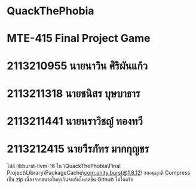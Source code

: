 # QuackThePhobia
# MTE-415 Final Project Game
# 2113210955 นายนาวิน ศิริผันแก้ว
# 2113211318 นายชนิสร บุษบาธาร
# 2113211441 นายนราวิชญ์ ทองทวี
# 2113212415 นายวีรภัทร มากกุญชร
ไฟล์ libburst-llvm-16 ใน \QuackThePhobia\Final Project\Library\PackageCache\com.unity.burst@1.8.12\ ขออนุญาติ Compress เป็น zip เนื่องจากขนาดใหญ่เกินจนอัพโหลดขึ้น Github ไม่ได้ครับ
